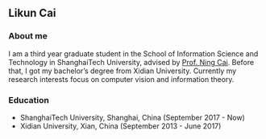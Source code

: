 ## Likun Cai

### About me
I am a third year graduate student in the School of Information Science and Technology in ShanghaiTech University, advised by [Prof. Ning Cai](http://sist.shanghaitech.edu.cn/sist_en/2018/0820/c3846a31784/page.htm). Before that, I got my bachelor’s degree from Xidian University. Currently my research interests focus on computer vision and information theory.

### Education
+ ShanghaiTech University, Shanghai, China (September 2017 - Now)
+ Xidian University, Xian, China (September 2013 - June 2017)
